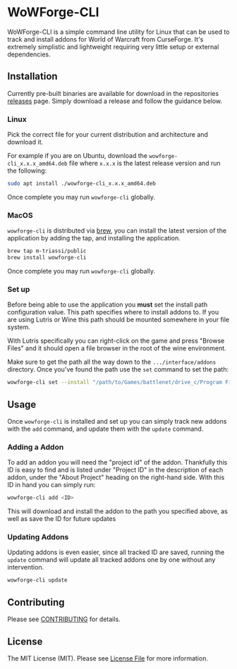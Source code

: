 # WoWForge-CLI

WoWForge-CLI is a simple command line utility for Linux that can be used to track and install addons for World of Warcraft from CurseForge. It's extremely simplistic and lightweight requiring very little setup or external dependencies.

## Installation
Currently pre-built binaries are available for download in the repositories [releases](https://github.com/m-triassi/wowforge-cli/releases) page. Simply download a release and follow the guidance below.

### Linux

Pick the correct file for your current distribution and architecture and download it. 

For example if you are on Ubuntu, download the `wowforge-cli_x.x.x_amd64.deb` file where `x.x.x` is the latest release version
and run the following:

```bash
sudo apt install ./wowforge-cli_x.x.x_amd64.deb
```

Once complete you may run `wowforge-cli` globally.

### MacOS 

`wowforge-cli` is distributed via [brew](https://brew.sh/), you can install the latest version of the application by adding the tap, and installing
the application.

```bash
brew tap m-triassi/public
brew install wowforge-cli
```

Once complete you may run `wowforge-cli` globally.

### Set up
Before being able to use the application you **must** set the install path configuration value. This path specifies where 
to install addons to. If you are using Lutris or Wine this path should be mounted somewhere in your file system. 

With Lutris specifically you can right-click on the game and press "Browse Files" and it should open a file browser in 
the root of the wine environment. 

Make sure to get the path all the way down to the `.../interface/addons` directory. 
Once you've found the path use the `set` command to set the path:

```bash
wowforge-cli set --install "/path/to/Games/battlenet/drive_c/Program Files (x86)/World of Warcraft/_retail_/Interface/AddOns/"
```

## Usage
Once `wowforge-cli` is installed and set up you can simply track new addons with the `add` command, and update them with the `update` command.

### Adding a Addon
To add an addon you will need the "project id" of the addon. Thankfully this ID is easy to find and is listed under "Project ID" 
in the description of each addon, under the "About Project" heading on the right-hand side. With this ID in hand you can simply run:

```bash
wowforge-cli add <ID>
```

This will download and install the addon to the path you specified above, as well as save the ID for future updates

### Updating Addons
Updating addons is even easier, since all tracked ID are saved, running the `update` command will update all tracked addons one by one without any intervention.
```bash
wowforge-cli update
```

## Contributing

Please see [CONTRIBUTING](https://github.com/m-triassi/wowforge-cli/blob/main/CONTRIBUTING.md) for details.

## License

The MIT License (MIT). Please see [License File](https://github.com/m-triassi/wowforge-cli/blob/main/LICENSE.md) for more information.
